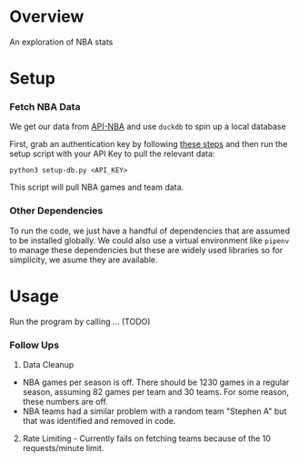 # Overview
An exploration of NBA stats


# Setup
### Fetch NBA Data
We get our data from [API-NBA](https://api-sports.io/documentation/nba/v2) and use `duckdb` to spin up a local database

First, grab an authentication key by following [these steps](https://api-sports.io/documentation/nba/v2#section/Authentication) and 
then run the setup script with your API Key to pull the relevant data:
```
python3 setup-db.py <API_KEY>
```
This script will pull NBA games and team data.


### Other Dependencies
To run the code, we just have a handful of dependencies that are assumed to be installed globally. We could also use a virtual environment like `pipenv` to manage these dependencies but these are widely used libraries so for simplicity, we asume they are available.


# Usage
Run the program by calling ... (TODO)

### Follow Ups
1. Data Cleanup 
 - NBA games per season is off. There should be 1230 games in a regular season, assuming 82 games per team and 30 teams. For some reason, these numbers are off.
 - NBA teams had a similar problem with a random team "Stephen A" but that was identified and removed in code.
2. Rate Limiting - Currently fails on fetching teams because of the 10 requests/minute limit.
